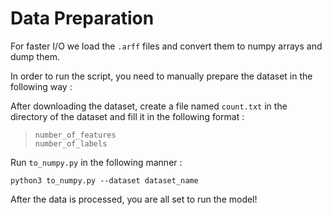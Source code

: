 # Data Preparation
For faster I/O we load the `.arff` files and convert them to numpy arrays and dump them.

In order to run the script, you need to manually prepare the dataset in the following way :

After downloading the dataset, create a file named `count.txt` in the directory of the dataset and fill it in the following format :

> ```
> number_of_features
> number_of_labels
> ```

Run `to_numpy.py` in the following manner :
```shell
python3 to_numpy.py --dataset dataset_name
```
After the data is processed, you are all set to run the model!